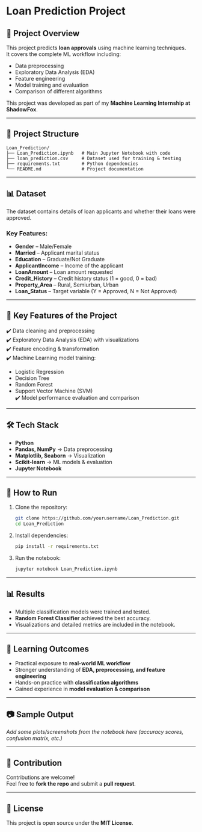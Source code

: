# Loan Prediction Project  

## 🚀 Project Overview  
This project predicts **loan approvals** using machine learning techniques.  
It covers the complete ML workflow including:  
- Data preprocessing  
- Exploratory Data Analysis (EDA)  
- Feature engineering  
- Model training and evaluation  
- Comparison of different algorithms  

This project was developed as part of my **Machine Learning Internship at ShadowFox**.  

---

## 📁 Project Structure  
```
Loan_Prediction/
├── Loan_Prediction.ipynb   # Main Jupyter Notebook with code
├── loan_prediction.csv     # Dataset used for training & testing
├── requirements.txt        # Python dependencies
└── README.md               # Project documentation
```  

---

## 📊 Dataset  
The dataset contains details of loan applicants and whether their loans were approved.  

### Key Features:  
- **Gender** – Male/Female  
- **Married** – Applicant marital status  
- **Education** – Graduate/Not Graduate  
- **ApplicantIncome** – Income of the applicant  
- **LoanAmount** – Loan amount requested  
- **Credit_History** – Credit history status (1 = good, 0 = bad)  
- **Property_Area** – Rural, Semiurban, Urban  
- **Loan_Status** – Target variable (Y = Approved, N = Not Approved)  

---

## 📌 Key Features of the Project  
✔️ Data cleaning and preprocessing  
✔️ Exploratory Data Analysis (EDA) with visualizations  
✔️ Feature encoding & transformation  
✔️ Machine Learning model training:  
   - Logistic Regression  
   - Decision Tree  
   - Random Forest  
   - Support Vector Machine (SVM)  
✔️ Model performance evaluation and comparison  

---

## 🛠️ Tech Stack  
- **Python**  
- **Pandas, NumPy** → Data preprocessing  
- **Matplotlib, Seaborn** → Visualization  
- **Scikit-learn** → ML models & evaluation  
- **Jupyter Notebook**  

---

## 🔧 How to Run  

1. Clone the repository:  
   ```bash
   git clone https://github.com/yourusername/Loan_Prediction.git
   cd Loan_Prediction
   ```  

2. Install dependencies:  
   ```bash
   pip install -r requirements.txt
   ```  

3. Run the notebook:  
   ```bash
   jupyter notebook Loan_Prediction.ipynb
   ```  

---

## 📊 Results  
- Multiple classification models were trained and tested.  
- **Random Forest Classifier** achieved the best accuracy.  
- Visualizations and detailed metrics are included in the notebook.  

---

## 📖 Learning Outcomes  
- Practical exposure to **real-world ML workflow**  
- Stronger understanding of **EDA, preprocessing, and feature engineering**  
- Hands-on practice with **classification algorithms**  
- Gained experience in **model evaluation & comparison**  

---

## 📷 Sample Output  
_Add some plots/screenshots from the notebook here (accuracy scores, confusion matrix, etc.)_  

---

## 🙌 Contribution  
Contributions are welcome!  
Feel free to **fork the repo** and submit a **pull request**.  

---

## 📜 License  
This project is open source under the **MIT License**.  

